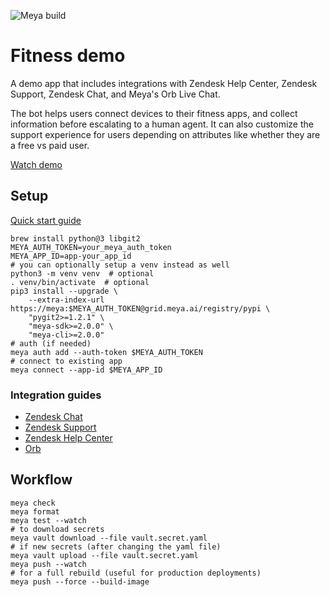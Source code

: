 ![Meya build](https://github.com/meya-customers/fitness-demo/workflows/Meya%20build/badge.svg)

# Fitness demo

A demo app that includes integrations with Zendesk Help Center, Zendesk Support, Zendesk Chat, and Meya's Orb Live Chat.

The bot helps users connect devices to their fitness apps, and collect information before escalating to a human agent. It can also customize the support experience for users depending on attributes like whether they are a free vs paid user.
      
[Watch demo](https://www.loom.com/share/f632ce7b8f50403e92cf2c82bcbd61e8)

## Setup
[Quick start guide](https://docs.meya.ai/docs/fitness-quick-start-guide)

```shell script
brew install python@3 libgit2
MEYA_AUTH_TOKEN=your_meya_auth_token
MEYA_APP_ID=app-your_app_id
# you can optionally setup a venv instead as well
python3 -m venv venv  # optional
. venv/bin/activate  # optional
pip3 install --upgrade \
    --extra-index-url https://meya:$MEYA_AUTH_TOKEN@grid.meya.ai/registry/pypi \
    "pygit2>=1.2.1" \
    "meya-sdk>=2.0.0" \
    "meya-cli>=2.0.0"
# auth (if needed)
meya auth add --auth-token $MEYA_AUTH_TOKEN
# connect to existing app
meya connect --app-id $MEYA_APP_ID
```

### Integration guides
* [Zendesk Chat](https://docs.meya.ai/docs/how-to-set-up-a-zendesk-chat-integration)
* [Zendesk Support](https://docs.meya.ai/docs/how-to-set-up-a-zendesk-support-integration)
* [Zendesk Help Center](https://docs.meya.ai/docs/zendesk-help-center)
* [Orb](https://docs.meya.ai/docs/how-to-set-up-an-orb-integration)

## Workflow
```shell script 
meya check
meya format
meya test --watch
# to download secrets
meya vault download --file vault.secret.yaml
# if new secrets (after changing the yaml file)
meya vault upload --file vault.secret.yaml
meya push --watch
# for a full rebuild (useful for production deployments)
meya push --force --build-image
```

